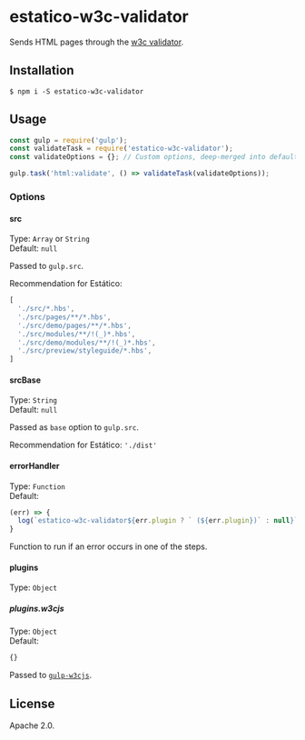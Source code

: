 # estatico-w3c-validator

Sends HTML pages through the [w3c validator](https://validator.w3.org/).

## Installation

```
$ npm i -S estatico-w3c-validator
```

## Usage

```js
const gulp = require('gulp');
const validateTask = require('estatico-w3c-validator');
const validateOptions = {}; // Custom options, deep-merged into defaults via _.merge

gulp.task('html:validate', () => validateTask(validateOptions));
```

### Options

#### src

Type: `Array` or `String`<br>
Default: `null`

Passed to `gulp.src`.

Recommendation for Estático:
```js
[
  './src/*.hbs',
  './src/pages/**/*.hbs',
  './src/demo/pages/**/*.hbs',
  './src/modules/**/!(_)*.hbs',
  './src/demo/modules/**/!(_)*.hbs',
  './src/preview/styleguide/*.hbs',
]
```

#### srcBase

Type: `String`<br>
Default: `null`

Passed as `base` option to `gulp.src`.

Recommendation for Estático: `'./dist'`

#### errorHandler

Type: `Function`<br>
Default:
```js
(err) => {
  log(`estatico-w3c-validator${err.plugin ? ` (${err.plugin})` : null}`, chalk.cyan(err.fileName), chalk.red(err.message));
}
```

Function to run if an error occurs in one of the steps.

#### plugins

Type: `Object`

##### plugins.w3cjs

Type: `Object`<br>
Default:
```js
{}
```

Passed to [`gulp-w3cjs`](https://www.npmjs.com/package/gulp-w3cjs).

## License

Apache 2.0.
